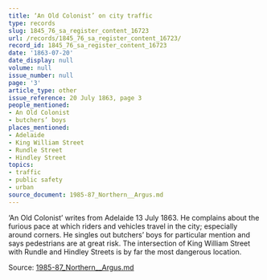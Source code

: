 ```yaml
---
title: ‘An Old Colonist’ on city traffic
type: records
slug: 1845_76_sa_register_content_16723
url: /records/1845_76_sa_register_content_16723/
record_id: 1845_76_sa_register_content_16723
date: '1863-07-20'
date_display: null
volume: null
issue_number: null
page: '3'
article_type: other
issue_reference: 20 July 1863, page 3
people_mentioned:
- An Old Colonist
- butchers’ boys
places_mentioned:
- Adelaide
- King William Street
- Rundle Street
- Hindley Street
topics:
- traffic
- public safety
- urban
source_document: 1985-87_Northern__Argus.md
---
```


‘An Old Colonist’ writes from Adelaide 13 July 1863.  He complains about the furious pace at which riders and vehicles travel in the city; especially around corners.  He singles out butchers’ boys for particular mention and says pedestrians are at great risk.  The intersection of King William Street with Rundle and Hindley Streets is by far the most dangerous location.

Source: [1985-87_Northern__Argus.md](/downloads/markdown/1985-87_Northern__Argus.md)
